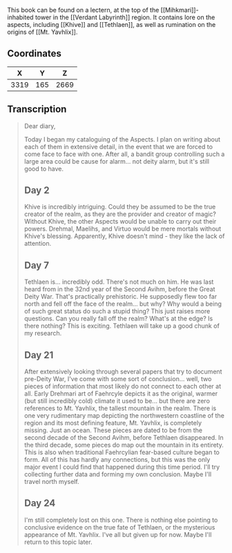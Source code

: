  

This book can be found on a lectern, at the top of the [[Mihkmari]]-inhabited tower in the [[Verdant Labyrinth]] region. It contains lore on the aspects, including [[Khive]] and [[Tethlaen]], as well as rumination on the origins of [[Mt. Yavhlix]].

## Coordinates
| **X** | **Y** | **Z** |
| :---: | :---: | :---: |
| 3319  |  165  | 2669  |

## Transcription
> Dear diary,
>
> Today I began my cataloguing of the Aspects. I plan on writing about each of them in extensive detail, in the event that we are forced to come face to face with one. After all, a bandit group controlling such a large area could be cause for alarm... not deity alarm, but it's still good to have.
>
> Day 2
> ----
> Khive is incredibly intriguing. Could they be assumed to be the true creator of the realm, as they are the provider and creator of magic? Without Khive, the other Aspects would be unable to carry out their powers. Drehmal, Maelihs, and Virtuo would be mere mortals without Khive's blessing. Apparently, Khive doesn't mind - they like the lack of attention.
>
> Day 7
> ----
> Tethlaen is... incredibly odd. There's not much on him. He was last heard from in the 32nd year of the Second Avihm, before the Great Deity War. That's practically prehistoric. He supposedly flew too far north and fell off the face of the realm... but why? Why would a being of such great status do such a stupid thing? This just raises more questions. Can you really fall off the realm? What's at the edge? Is there nothing? This is exciting. Tethlaen will take up a good chunk of my research.
>
> Day 21
> ----
> After extensively looking through several papers that try to document pre-Deity War, I've come with some sort of conclusion... well, two pieces of information that most likely do not connect to each other at all. Early Drehmari art of Faehrcyle depicts it as the original, warmer (but still incredibly cold) climate it used to be... but there are zero references to Mt. Yavhlix, the tallest mountain in the realm. There is one very rudimentary map depicting the northwestern coastline of the region and its most defining feature, Mt. Yavhlix, is completely missing. Just an ocean. These pieces are dated to be from the second decade of the Second Avihm, before Tethlaen disappeared. In the third decade, some pieces do map out the mountain in its entirety. This is also when traditional Faehrcylian fear-based culture began to form. All of this has hardly any connections, but this was the only major event I could find that happened during this time period. I'll try collecting further data and forming my own conclusion. Maybe I'll travel north myself.
>
> Day 24
> ----
> I'm still completely lost on this one. There is nothing else pointing to conclusive evidence on the true fate of Tethlaen, or the mysterious appearance of Mt. Yavhlix. I've all but given up for now. Maybe I'll return to this topic later.
